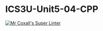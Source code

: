 # ICS3U-Unit5-04-CPP

[![Mr Coxall's Super Linter](https://github.com/Kyanh-Pham/ICS3U-Unit5-04-CPP/workflows/Mr%20Coxall's%20Super%20Linter/badge.svg)](https://github.com/Kyanh-Pham/ICS3U-Unit5-04-CPP/actions/)
